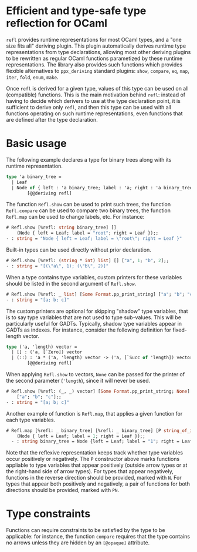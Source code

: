 # Efficient and type-safe type reflection for OCaml

`refl` provides runtime representations for most OCaml types, and a
"one size fits all" deriving plugin.
This plugin automatically derives runtime type
representations from type declarations, allowing most other deriving
plugins to be rewritten as regular OCaml functions parametized by
these runtime representations.
The library also provides such functions which provides flexible
alternatives to `ppx_deriving` standard plugins: `show`, `compare`,
`eq`, `map`, `iter`, `fold`, `enum`, `make`.

Once `refl` is derived for a given type, values of this type can be
used on all (compatible) functions. This is the main motivation behind
`refl`: instead of having to decide which derivers to use at the
type declaration point, it is sufficient to derive only `refl`, and
then this type can be used with all functions operating on such
runtime representations, even functions that are defined after the
type declaration.

# Basic usage

The following example declares a type for binary trees along with its
runtime representation.

```ocaml
type 'a binary_tree =
  | Leaf
  | Node of { left : 'a binary_tree; label : 'a; right : 'a binary_tree }
        [@@deriving refl]
```

The function `Refl.show` can be used to print such trees, the function
`Refl.compare` can be used to compare two binary trees, the function
`Refl.map` can be used to change labels, etc. For instance:

```ocaml
# Refl.show [%refl: string binary_tree] []
    (Node { left = Leaf; label = "root"; right = Leaf });;
- : string = "Node { left = Leaf; label = \"root\"; right = Leaf }"
```

Built-in types can be used directly without prior declaration.

```ocaml
# Refl.show [%refl: (string * int) list] [] ["a", 1; "b", 2];;
- : string = "[(\"a\", 1); (\"b\", 2)]"
```

When a type contains type variables, custom printers for these
variables should be listed in the second argument of `Refl.show`.

```ocaml
# Refl.show [%refl: _ list] [Some Format.pp_print_string] ["a"; "b"; "c"];;
- : string = "[a; b; c]"
```

The custom printers are optional for skipping "shadow" type variables,
that is to say type variables that are not used to type
sub-values. This will be particularly useful for GADTs.
Typically, shadow type variables appear in GADTs as
indexes. For instance, consider the following definition for
fixed-length vector.

```ocaml
type ('a, 'length) vector =
  | [] : ('a, [`Zero]) vector
  | (::) : 'a * ('a, 'length) vector -> ('a, [`Succ of 'length]) vector
        [@@deriving refl]
```

When applying `Refl.show` to vectors, `None` can be passed for the printer
of the second parameter (`'length`), since it will never be used.

```ocaml
# Refl.show [%refl: (_, _) vector] [Some Format.pp_print_string; None]
    ["a"; "b"; "c"];;
- : string = "[a; b; c]"
```

Another example of function is `Refl.map`, that applies a given
function for each type variables.

```ocaml
# Refl.map [%refl: _ binary_tree] [%refl: _ binary_tree] [P string_of_int]
    (Node { left = Leaf; label = 1; right = Leaf });;
  - : string binary_tree = Node {left = Leaf; label = "1"; right = Leaf}
```

Note that the reflexive representation keeps track whether type variables
occur positively or negatively.
The `P` constructor above marks functions appliable to type variables that
appear positively (outside arrow types or at the right-hand side of arrow types).
For types that appear negatively, functions in the reverse direction should be
provided, marked with `N`.
For types that appear both positively and negatively, a pair of functions for
both directions should be provided, marked with `PN`.

# Type constraints

Functions can require constraints to be satisfied by the type to be
applicable: for instance, the function `compare` requires that the
type contains no arrows unless they are hidden by an `[@opaque]`
attribute.
